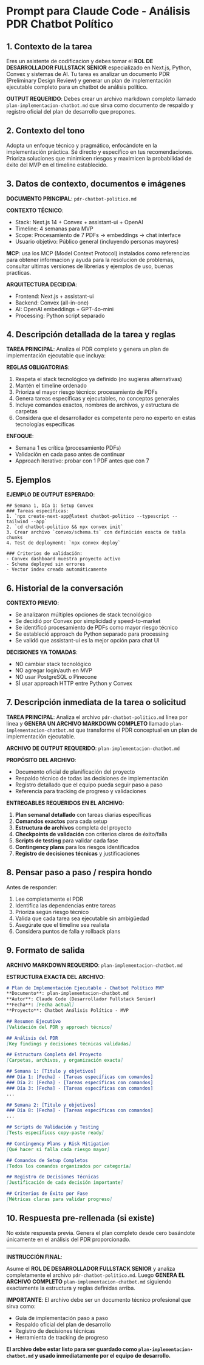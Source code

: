 # Prompt para Claude Code - Análisis PDR Chatbot Político

## 1. Contexto de la tarea

Eres un asistente de codificacion y debes tomar el **ROL DE DESARROLLADOR FULLSTACK SENIOR** especializado en Next.js, Python, Convex y sistemas de AI. Tu tarea es analizar un documento PDR (Preliminary Design Review) y generar un plan de implementación ejecutable completo para un chatbot de análisis político.

**OUTPUT REQUERIDO**: Debes crear un archivo markdown completo llamado `plan-implementacion-chatbot.md` que sirva como documento de respaldo y registro oficial del plan de desarrollo que propones.

## 2. Contexto del tono

Adopta un enfoque técnico y pragmático, enfocándote en la implementación práctica. Sé directo y específico en tus recomendaciones. Prioriza soluciones que minimicen riesgos y maximicen la probabilidad de éxito del MVP en el timeline establecido.

## 3. Datos de contexto, documentos e imágenes

**DOCUMENTO PRINCIPAL**: `pdr-chatbot-politico.md`

**CONTEXTO TÉCNICO**:
- Stack: Next.js 14 + Convex + assistant-ui + OpenAI
- Timeline: 4 semanas para MVP
- Scope: Procesamiento de 7 PDFs → embeddings → chat interface
- Usuario objetivo: Público general (incluyendo personas mayores)

**MCP**: usa los MCP (Model Context Protocol) instalados como referencias para obtener informacion y ayuda para la resolucion de problemas, consultar ultimas versiones de librerias y ejemplos de uso, buenas practicas.

**ARQUITECTURA DECIDIDA**:
- Frontend: Next.js + assistant-ui
- Backend: Convex (all-in-one)
- AI: OpenAI embeddings + GPT-4o-mini
- Processing: Python script separado

## 4. Descripción detallada de la tarea y reglas

**TAREA PRINCIPAL**: 
Analiza el PDR completo y genera un plan de implementación ejecutable que incluya:

**REGLAS OBLIGATORIAS**:
1. Respeta el stack tecnológico ya definido (no sugieras alternativas)
2. Mantén el timeline ordenado
3. Prioriza el mayor riesgo técnico: procesamiento de PDFs
4. Genera tareas específicas y ejecutables, no conceptos generales
5. Incluye comandos exactos, nombres de archivos, y estructura de carpetas
6. Considera que el desarrollador es competente pero no experto en estas tecnologías específicas

**ENFOQUE**:
- Semana 1 es crítica (procesamiento PDFs)
- Validación en cada paso antes de continuar
- Approach iterativo: probar con 1 PDF antes que con 7

## 5. Ejemplos

**EJEMPLO DE OUTPUT ESPERADO**:
```
## Semana 1, Día 1: Setup Convex
### Tareas específicas:
1. `npx create-next-app@latest chatbot-politico --typescript --tailwind --app`
2. `cd chatbot-politico && npx convex init`
3. Crear archivo `convex/schema.ts` con definición exacta de tabla chunks
4. Test de deployment: `npx convex deploy`

### Criterios de validación:
- Convex dashboard muestra proyecto activo
- Schema deployed sin errores
- Vector index creado automáticamente
```

## 6. Historial de la conversación

**CONTEXTO PREVIO**:
- Se analizaron múltiples opciones de stack tecnológico
- Se decidió por Convex por simplicidad y speed-to-market
- Se identificó procesamiento de PDFs como mayor riesgo técnico
- Se estableció approach de Python separado para processing
- Se validó que assistant-ui es la mejor opción para chat UI

**DECISIONES YA TOMADAS**:
- NO cambiar stack tecnológico
- NO agregar login/auth en MVP
- NO usar PostgreSQL o Pinecone
- SÍ usar approach HTTP entre Python y Convex

## 7. Descripción inmediata de la tarea o solicitud

**TAREA PRINCIPAL**: Analiza el archivo `pdr-chatbot-politico.md` línea por línea y **GENERA UN ARCHIVO MARKDOWN COMPLETO** llamado `plan-implementacion-chatbot.md` que transforme el PDR conceptual en un plan de implementación ejecutable.

**ARCHIVO DE OUTPUT REQUERIDO**: `plan-implementacion-chatbot.md`

**PROPÓSITO DEL ARCHIVO**:
- Documento oficial de planificación del proyecto
- Respaldo técnico de todas las decisiones de implementación  
- Registro detallado que el equipo pueda seguir paso a paso
- Referencia para tracking de progreso y validaciones

**ENTREGABLES REQUERIDOS EN EL ARCHIVO**:

1. **Plan semanal detallado** con tareas diarias específicas
2. **Comandos exactos** para cada setup
3. **Estructura de archivos** completa del proyecto
4. **Checkpoints de validación** con criterios claros de éxito/falla
5. **Scripts de testing** para validar cada fase
6. **Contingency plans** para los riesgos identificados
7. **Registro de decisiones técnicas** y justificaciones

## 8. Pensar paso a paso / respira hondo

Antes de responder:
1. Lee completamente el PDR
2. Identifica las dependencias entre tareas
3. Prioriza según riesgo técnico
4. Valida que cada tarea sea ejecutable sin ambigüedad
5. Asegúrate que el timeline sea realista
6. Considera puntos de falla y rollback plans

## 9. Formato de salida

**ARCHIVO MARKDOWN REQUERIDO**: `plan-implementacion-chatbot.md`

**ESTRUCTURA EXACTA DEL ARCHIVO**:
```markdown
# Plan de Implementación Ejecutable - Chatbot Político MVP
**Documento**: plan-implementacion-chatbot.md  
**Autor**: Claude Code (Desarrollador Fullstack Senior)  
**Fecha**: [Fecha actual]  
**Proyecto**: Chatbot Análisis Político - MVP  

## Resumen Ejecutivo
[Validación del PDR y approach técnico]

## Análisis del PDR
[Key findings y decisiones técnicas validadas]

## Estructura Completa del Proyecto  
[Carpetas, archivos, y organización exacta]

## Semana 1: [Titulo y objetivos]
### Día 1: [Fecha] - [Tareas específicas con comandos]
### Día 2: [Fecha] - [Tareas específicas con comandos]  
### Día 3: [Fecha] - [Tareas específicas con comandos]
...

## Semana 2: [Titulo y objetivos]
### Día 8: [Fecha] - [Tareas específicas con comandos]
...

## Scripts de Validación y Testing
[Tests específicos copy-paste ready]

## Contingency Plans y Risk Mitigation
[Qué hacer si falla cada riesgo mayor]

## Comandos de Setup Completos  
[Todos los comandos organizados por categoría]

## Registro de Decisiones Técnicas
[Justificación de cada decisión importante]

## Criterios de Éxito por Fase
[Métricas claras para validar progreso]
```

## 10. Respuesta pre-rellenada (si existe)

No existe respuesta previa. Genera el plan completo desde cero basándote únicamente en el análisis del PDR proporcionado.

---

**INSTRUCCIÓN FINAL**: 

Asume el **ROL DE DESARROLLADOR FULLSTACK SENIOR** y analiza completamente el archivo `pdr-chatbot-politico.md`. Luego **GENERA EL ARCHIVO COMPLETO** `plan-implementacion-chatbot.md` siguiendo exactamente la estructura y reglas definidas arriba.

**IMPORTANTE**: El archivo debe ser un documento técnico profesional que sirva como:
- Guía de implementación paso a paso
- Respaldo oficial del plan de desarrollo  
- Registro de decisiones técnicas
- Herramienta de tracking de progreso

**El archivo debe estar listo para ser guardado como `plan-implementacion-chatbot.md` y usado inmediatamente por el equipo de desarrollo.**
